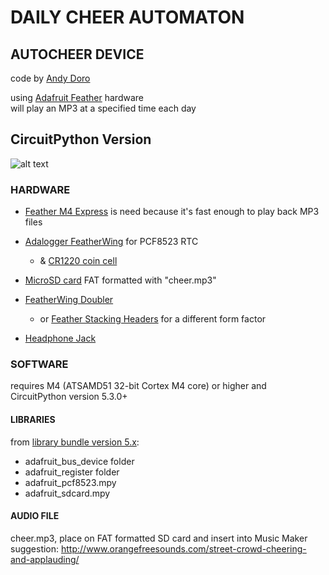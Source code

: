 # DAILY CHEER AUTOMATON 
## AUTOCHEER DEVICE

code by [Andy Doro](https://andydoro.com/)

using [Adafruit Feather](https://www.adafruit.com/feather) hardware\
will play an MP3 at a specified time each day


## CircuitPython Version

![alt text](../assets/autocheer_circpy.jpg "Autocheer CircuitPython")


### HARDWARE

* [Feather M4 Express](https://www.adafruit.com/product/3857) is need because it's fast enough to play back MP3 files

* [Adalogger FeatherWing](https://www.adafruit.com/product/2922) for PCF8523 RTC
  * & [CR1220 coin cell](https://www.adafruit.com/product/380)

* [MicroSD card](https://www.adafruit.com/product/1294) FAT formatted with "cheer.mp3"

* [FeatherWing Doubler](https://www.adafruit.com/product/2890) 
  * or [Feather Stacking Headers](https://www.adafruit.com/product/2830) for a different form factor 

* [Headphone Jack](https://www.adafruit.com/product/1699)


### SOFTWARE

requires M4 (ATSAMD51 32-bit Cortex M4 core) or higher and\
CircuitPython version 5.3.0+

#### LIBRARIES

from [library bundle version 5.x](https://circuitpython.org/libraries):

* adafruit_bus_device folder
* adafruit_register folder
* adafruit_pcf8523.mpy
* adafruit_sdcard.mpy

#### AUDIO FILE

cheer.mp3, place on FAT formatted SD card and insert into Music Maker\
suggestion: http://www.orangefreesounds.com/street-crowd-cheering-and-applauding/
